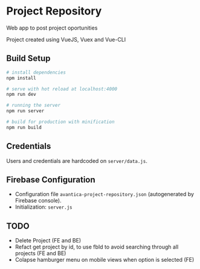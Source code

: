 # Project Repository
Web app to post project oportunities

Project created using VueJS, Vuex and Vue-CLI

## Build Setup

``` bash
# install dependencies
npm install

# serve with hot reload at localhost:4000
npm run dev

# running the server
npm run server

# build for production with minification
npm run build
```

## Credentials
Users and credentials are hardcoded on `server/data.js`.

## Firebase Configuration
* Configuration file `avantica-project-repository.json` (autogenerated by Firebase console).
* Initialization: `server.js`

## TODO
* Delete Project (FE and BE)
* Refact get project by id, to use fbId to avoid searching through all projects (FE and BE)
* Colapse hamburger menu on mobile views when option is selected (FE)
